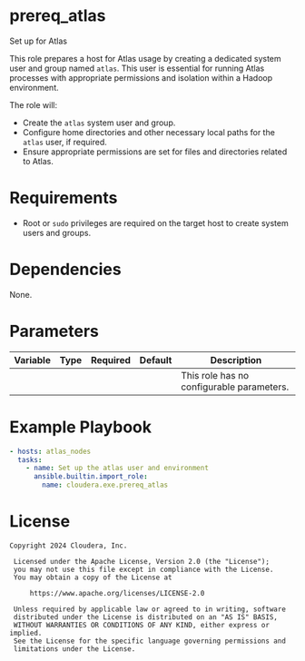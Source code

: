 # prereq_atlas

Set up for Atlas

This role prepares a host for Atlas usage by creating a dedicated system user and group named `atlas`. This user is essential for running Atlas processes with appropriate permissions and isolation within a Hadoop environment.

The role will:
- Create the `atlas` system user and group.
- Configure home directories and other necessary local paths for the `atlas` user, if required.
- Ensure appropriate permissions are set for files and directories related to Atlas.

# Requirements

- Root or `sudo` privileges are required on the target host to create system users and groups.

# Dependencies

None.

# Parameters

| Variable | Type | Required | Default | Description |
| --- | --- | --- | --- | --- |
| | | | | This role has no configurable parameters. |

# Example Playbook

```yaml
- hosts: atlas_nodes
  tasks:
    - name: Set up the atlas user and environment
      ansible.builtin.import_role:
        name: cloudera.exe.prereq_atlas
```

# License

```
Copyright 2024 Cloudera, Inc.

 Licensed under the Apache License, Version 2.0 (the "License");
 you may not use this file except in compliance with the License.
 You may obtain a copy of the License at

     https://www.apache.org/licenses/LICENSE-2.0

 Unless required by applicable law or agreed to in writing, software
 distributed under the License is distributed on an "AS IS" BASIS,
 WITHOUT WARRANTIES OR CONDITIONS OF ANY KIND, either express or implied.
 See the License for the specific language governing permissions and
 limitations under the License.
```
